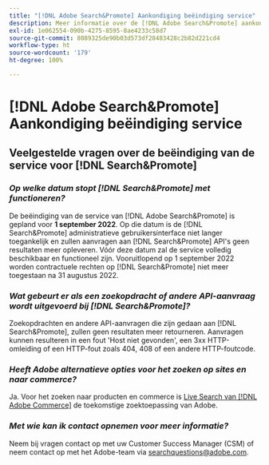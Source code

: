 ```yaml
---
title: "[!DNL Adobe Search&Promote] Aankondiging beëindiging service"
description: Meer informatie over de [!DNL Adobe Search&Promote] aankondiging beëindiging service.
exl-id: 1e062554-090b-4275-8595-8ae4233c58d7
source-git-commit: 8089325de90b03d573df28483428c2b82d221cd4
workflow-type: ht
source-wordcount: '179'
ht-degree: 100%

---
```


# [!DNL Adobe Search&Promote] Aankondiging beëindiging service

## Veelgestelde vragen over de beëindiging van de service voor [!DNL Search&Promote]

### **_Op welke datum stopt [!DNL Search&Promote] met functioneren?_**

De beëindiging van de service van [!DNL Adobe Search&Promote] is gepland voor **1 september 2022**. Op die datum is de [!DNL Search&Promote] administratieve gebruikersinterface niet langer toegankelijk en zullen aanvragen aan [!DNL Search&Promote] API&#39;s geen resultaten meer opleveren. Vóór deze datum zal de service volledig beschikbaar en functioneel zijn. Vooruitlopend op 1 september 2022 worden contractuele rechten op [!DNL Search&Promote] niet meer toegestaan na 31 augustus 2022.

### **_Wat gebeurt er als een zoekopdracht of andere API-aanvraag wordt uitgevoerd bij [!DNL Search&Promote]?_**

Zoekopdrachten en andere API-aanvragen die zijn gedaan aan [!DNL Search&Promote], zullen geen resultaten meer retourneren. Aanvragen kunnen resulteren in een fout &#39;Host niet gevonden&#39;, een 3xx HTTP-omleiding of een HTTP-fout zoals 404, 408 of een andere HTTP-foutcode.

### **_Heeft Adobe alternatieve opties voor het zoeken op sites en naar commerce?_**

Ja. Voor het zoeken naar producten en commerce is [Live Search van [!DNL Adobe Commerce]](https://devdocs.magento.com/live-search/overview.html) de toekomstige zoektoepassing van Adobe.

<!-- ### **_Can Adobe recommend any frameworks or platforms that offer features similar to Search&Promote?_**

  Yes. If the Search&Promote feature is critical to your marketing strategy, consider the many open-source frameworks that exist to power search, including [Apache Solr](https://solr.apache.org/) and [Elastic Free and Open](https://www.elastic.co/about/free-and-open).  

  Also, both [AWS](https://aws.amazon.com/cloudsearch/) and [Microsoft&reg; Azure](https://azure.microsoft.com/en-us/services/search/) provide cloud-native search capabilities on their respective cloud platforms. You can integrate both options into Adobe Experience Manager Sites to power site search and more. -->

### **_Met wie kan ik contact opnemen voor meer informatie?_**

Neem bij vragen contact op met uw Customer Success Manager (CSM) of neem contact op met het Adobe-team via [searchquestions@adobe.com](mailto:searchquestions@adobe.com).
